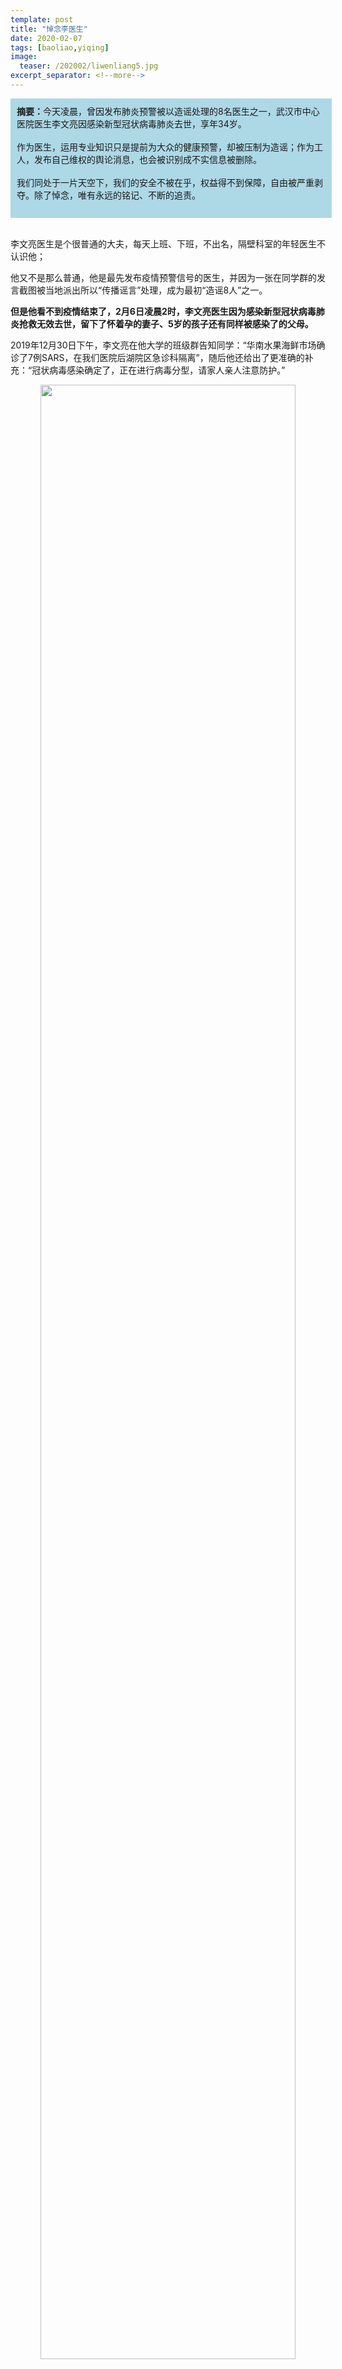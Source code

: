 ```yaml
---
template: post
title: "悼念李医生"
date: 2020-02-07
tags: [baoliao,yiqing]
image:
  teaser: /202002/liwenliang5.jpg
excerpt_separator: <!--more-->
---
```


<div style="width:98%;padding:10px;background-color:lightblue;margin:0;">
<strong>摘要：</strong>今天凌晨，曾因发布肺炎预警被以造谣处理的8名医生之一，武汉市中心医院医生李文亮因感染新型冠状病毒肺炎去世，享年34岁。<br><br>
作为医生，运用专业知识只是提前为大众的健康预警，却被压制为造谣；作为工人，发布自己维权的舆论消息，也会被识别成不实信息被删除。<br><br>
我们同处于一片天空下，我们的安全不被在乎，权益得不到保障，自由被严重剥夺。除了悼念，唯有永远的铭记、不断的追责。<br><br>
</div><br>

李文亮医生是个很普通的大夫，每天上班、下班，不出名，隔壁科室的年轻医生不认识他；

他又不是那么普通，他是最先发布疫情预警信号的医生，并因为一张在同学群的发言截图被当地派出所以“传播谣言”处理，成为最初“造谣8人”之一。

**但是他看不到疫情结束了，2月6日凌晨2时，李文亮医生因为感染新型冠状病毒肺炎抢救无效去世，留下了怀着孕的妻子、5岁的孩子还有同样被感染了的父母。**

2019年12月30日下午，李文亮在他大学的班级群告知同学：“华南水果海鲜市场确诊了7例SARS，在我们医院后湖院区急诊科隔离”，随后他还给出了更准确的补充：“冠状病毒感染确定了，正在进行病毒分型，请家人亲人注意防护。”

<div style="text-align:center"><img src="/images/202002/liwenliang1.jpg" width="90%"></div><br>

消息在医护人员中间小范围传开了。也是同日，武汉市卫建委引发紧急通知，要求“未经授权任何单位、个人不得擅自发布对外救治信息”，**有责任感的医生想要提醒病人，只能拐弯抹角地说：“华南海鲜市场不干净，最近少去”。**

李文亮医生被医院领导约谈，还到派出所接受了训诫。这份训诫书，已经成为这个官僚体制最大的讽刺。

<div style="text-align:center"><img src="/images/202002/liwenliang2.jpg" width="90%"></div><br>

我们悼念李文亮，同样是为了悼念那636个同样因冠状病毒肺炎死亡的同胞，还有那些没被纳入统计数据的，死于确诊之前的疑似患者。<span style="color:red"><strong>因为如果官场里少考虑一点代表大会期间的政绩升迁，不去隐瞒已经很严重的疫情信息，本来不会有这么多人白白死去。</strong></span>

咱们全国的劳动人民，也不会因为疫情断了收入，房贷车贷负债累累，还时时担忧着返程上班的传染危险。

最高法为被训诫的8人平反，国家监委派调查组到武汉调查李医生相关问题，**可谁知道是不是只是安抚民心而已？**

毕竟就在这两天，就又有人因为发布李文亮医生相关的消息，被公安喝茶、训诫，相关的帖子，也被删了。

**我们工人维权的时候，把遭遇发到网上，不也总是被删帖，甚至站出来的人因为所谓“影响不好”遭受到当地派出所的骚扰，以至于我们得不到外界的支持吗？**

<div style="text-align:center"><img src="/images/202002/liwenliang3.jpg" width="90%"></div><br>

这关乎我们每个人，关乎我们工人。

所以，<span style="color:red"><strong>我们要做的，除了悼念，还有不断的追责，永远的铭记。</strong></span>

下一次有人因为造谣、发布不实信息这样的理由被处理，不要轻易相信，**想一想究竟是谁说了假话**，质问有关部门又是哪里来的权力，把不符合其官方口径和利益的消息都打为谣言。

还有，**突破舆论封锁**。不论是事关全体人民性命的大事，还是**其他工人在维权的求援贴、进展贴**，帮忙把消息传播出去。

**要经常问问，名为辟谣实为维稳的强盗行为停止了吗？底层人民的生命和幸福被放在心上了吗？说了真话的受到公正对待了吗？**

<div style="text-align:center"><img src="/images/202002/liwenliang4.jpg" width="90%"></div><br>

<span style="color:red"><strong>只要答案仍然是没有，我们就会不懈地，用工人的力量，去争取一个没有压迫的，老百姓不会被当作蝼蚁欺骗和玩弄的，更美好一点的社会。</strong></span>

这样李文亮医生，才不会白白死去！

<div style="text-align:center"><img src="/images/202002/liwenliang5.jpg" width="90%"></div><br>

